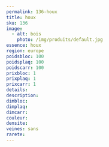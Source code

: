 ```yaml
---
permalink: 136-houx
title: houx
sku: 136
image: 
  - alt: bois
    photo: /img/produits/default.jpg
essence: houx
region: europe
poidsbloc: 100
poidsplaq: 100
poidscarr: 100
prixbloc: 1
prixplaq: 1
prixcarr: 1
details: 
description: 
dimbloc: 
dimplaq: 
dimcarr: 
couleur: 
densite: 
veines: sans
rarete: 
---
```

